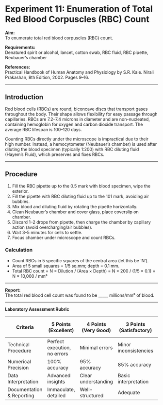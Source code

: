 # Experiment 11: Enumeration of Total Red Blood Corpuscles (RBC) Count

**Aim:**  
To enumerate total red blood corpuscles (RBC) count.

**Requirements:**  
Denatured spirit or alcohol, lancet, cotton swab, RBC fluid, RBC pipette, Neubauer’s chamber

**References:**  
Practical Handbook of Human Anatomy and Physiology by S.R. Kale. Nirali Prakashan, 8th Edition, 2002. Pages 9–16.

---

## Introduction

Red blood cells (RBCs) are round, biconcave discs that transport gases throughout the body. Their shape allows flexibility for easy passage through capillaries. RBCs are 7.2–7.4 microns in diameter and are non-nucleated, containing hemoglobin for oxygen and carbon dioxide transport. The average RBC lifespan is 100–120 days.

Counting RBCs directly under the microscope is impractical due to their high number. Instead, a hemocytometer (Neubauer’s chamber) is used after diluting the blood specimen (typically 1:200) with RBC diluting fluid (Hayem’s Fluid), which preserves and fixes RBCs.

---

## Procedure

1. Fill the RBC pipette up to the 0.5 mark with blood specimen, wipe the exterior.
2. Fill the pipette with RBC diluting fluid up to the 101 mark, avoiding air bubbles.
3. Mix blood and diluting fluid by rotating the pipette horizontally.
4. Clean Neubauer’s chamber and cover glass, place coverslip on chamber.
5. Discard 1–2 drops from pipette, then charge the chamber by capillary action (avoid overcharging/air bubbles).
6. Wait 3–5 minutes for cells to settle.
7. Focus chamber under microscope and count RBCs.

### Calculation

- Count RBCs in 5 specific squares of the central area (let this be ‘N’).
- Area of 5 small squares = 1/5 sq.mm; depth = 0.1 mm.
- Total RBC count = N × Dilution / (Area × Depth) = N × 200 / (1/5 × 0.1) = N × 10,000 / mm³

---

**Report:**  
The total red blood cell count was found to be _____ millions/mm³ of blood.

---

**Laboratory Assessment Rubric**

| Criteria                 | 5 Points (Excellent) | 4 Points (Very Good) | 3 Points (Satisfactory) | 2 Points (Needs Improvement) | 1 Point (Unsatisfactory) |
| ------------------------ | -------------------- | -------------------- | ----------------------- | ---------------------------- | ----------------------- |
| Technical Procedure      | Perfect execution, no errors | Minimal errors | Minor inconsistencies | Significant errors | Fundamental errors |
| Numerical Precision      | 100% accuracy        | 95% accuracy         | 85% accuracy           | 70% accuracy                 | Incorrect calculations  |
| Data Interpretation      | Advanced insights    | Clear understanding  | Basic interpretation   | Limited interpretation       | No interpretation       |
| Documentation & Reporting| Immaculate, detailed | Well-structured      | Adequate               | Incomplete                   | Inadequate/missing      |